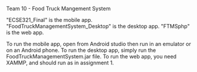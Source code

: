 Team 10 - Food Truck Mangement System

"ECSE321_Final" is the mobile app.
"FoodTruckManagementSystem_Desktop" is the desktop app.
"FTMSphp" is the web app.

To run the mobile app, open from Android studio then run in an emulator or on an Android phone.
To run the desktop app, simply run the FoodTruckManagementSystem.jar file.
To run the web app, you need XAMMP, and should run as in assignment 1.
